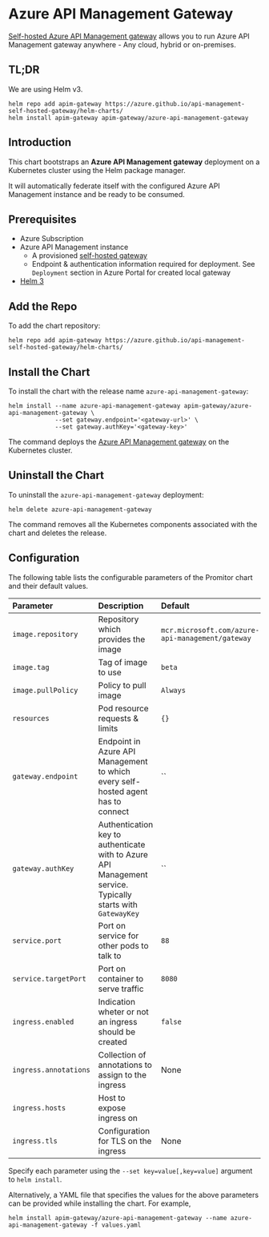 # Azure API Management Gateway

[Self-hosted Azure API Management gateway](https://docs.microsoft.com/en-us/azure/api-management/self-hosted-gateway-overview) allows you to run Azure API Management gateway anywhere - Any cloud, hybrid or on-premises.

## TL;DR
We are using Helm v3.

```console
helm repo add apim-gateway https://azure.github.io/api-management-self-hosted-gateway/helm-charts/
helm install apim-gateway apim-gateway/azure-api-management-gateway
```

## Introduction

This chart bootstraps an **Azure API Management gateway** deployment on a Kubernetes cluster using the Helm package manager.

It will automatically federate itself with the configured Azure API Management instance and be ready to be consumed.

## Prerequisites

- Azure Subscription
- Azure API Management instance
    - A provisioned [self-hosted gateway](https://docs.microsoft.com/en-us/azure/api-management/api-management-howto-provision-self-hosted-gateway)
    - Endpoint & authentication information required for deployment. See `Deployment` section in Azure Portal for created local gateway
- [Helm 3](https://helm.sh/docs/intro/install/)


## Add the Repo
To add the chart repository:

```console
helm repo add apim-gateway https://azure.github.io/api-management-self-hosted-gateway/helm-charts/
```

## Install the Chart

To install the chart with the release name `azure-api-management-gateway`:

```console
helm install --name azure-api-management-gateway apim-gateway/azure-api-management-gateway \
             --set gateway.endpoint='<gateway-url>' \
             --set gateway.authKey='<gateway-key>'
```

The command deploys the [Azure API Management gateway](https://docs.microsoft.com/en-us/azure/api-management/self-hosted-gateway-overview) on the Kubernetes cluster.

## Uninstall the Chart

To uninstall the `azure-api-management-gateway` deployment:

```console
helm delete azure-api-management-gateway
```

The command removes all the Kubernetes components associated with the chart and
deletes the release.

## Configuration

The following table lists the configurable parameters of the Promitor chart and
their default values.

| Parameter                  | Description              | Default              |
|:---------------------------|:-------------------------|:---------------------|
| `image.repository`  | Repository which provides the image | `mcr.microsoft.com/azure-api-management/gateway` |
| `image.tag`  | Tag of image to use | `beta`            |
| `image.pullPolicy`  | Policy to pull image | `Always`            |
| `resources`  | Pod resource requests & limits |    `{}`    |
| `gateway.endpoint`  | Endpoint in Azure API Management to which every self-hosted agent has to connect | ``            |
| `gateway.authKey`  | Authentication key to authenticate with to Azure API Management service. Typically starts with `GatewayKey ` | ``            |
| `service.port`  | Port on service for other pods to talk to | `88`            |
| `service.targetPort`  | Port on container to serve traffic | `8080`            |
| `ingress.enabled`  | Indication wheter or not an ingress should be created | `false`            |
| `ingress.annotations`  | Collection of annotations to assign to the ingress | None            |
| `ingress.hosts`  | Host to expose ingress on |             |
| `ingress.tls`  | Configuration for TLS on the ingress | None            |

Specify each parameter using the `--set key=value[,key=value]` argument to
`helm install`.

Alternatively, a YAML file that specifies the values for the above parameters can
be provided while installing the chart. For example,

```console
helm install apim-gateway/azure-api-management-gateway --name azure-api-management-gateway -f values.yaml
```
